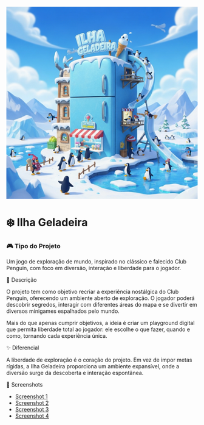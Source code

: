 ![Capa do Projeto](capa.png)

# ❄️ Ilha Geladeira

### 🎮 Tipo do Projeto

Um jogo de exploração de mundo, inspirado no clássico e falecido Club Penguin, com foco em diversão, interação e liberdade para o jogador.

📝 Descrição

O projeto tem como objetivo recriar a experiência nostálgica do Club Penguin, oferecendo um ambiente aberto de exploração. O jogador poderá descobrir segredos, interagir com diferentes áreas do mapa e se divertir em diversos minigames espalhados pelo mundo.

Mais do que apenas cumprir objetivos, a ideia é criar um playground digital que permita liberdade total ao jogador: ele escolhe o que fazer, quando e como, tornando cada experiência única.

✨ Diferencial

A liberdade de exploração é o coração do projeto. Em vez de impor metas rígidas, a Ilha Geladeira proporciona um ambiente expansível, onde a diversão surge da descoberta e interação espontânea.

📸 Screenshots

- [Screenshot 1](https://postimg.cc/mhd2Hd5N)  
- [Screenshot 2](https://colorado56ecia.wordpress.com/wp-content/uploads/2008/06/cpip-blog-fri2.jpg)  
- [Screenshot 3](https://cdn.prod.website-files.com/6329826d12e3aa3a6966eb1d/63efbea5b6d7ccf214cbedd1_create.png)  
- [Screenshot 4](https://www.gabtoschi.com/img/posts/club-penguin-minigame-ranking/roundup.jpg)  

